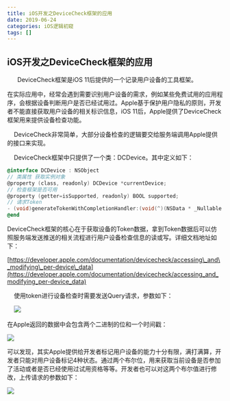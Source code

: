 ```yaml
---
title: iOS开发之DeviceCheck框架的应用
date: 2019-06-24
categories: iOS逻辑初窥
tags: []
---
```

## iOS开发之DeviceCheck框架的应用

      DeviceCheck框架是iOS 11后提供的一个记录用户设备的工具框架。

在实际应用中，经常会遇到需要识别用户设备的需求，例如某些免费试用的应用程序，会根据设备判断用户是否已经试用过。Apple基于保护用户隐私的原则，开发者不能直接获取用户设备的相关标识信息，iOS 11后，Apple提供了DeviceCheck框架用来提供设备检查功能。

    DeviceCheck非常简单，大部分设备检查的逻辑要交给服务端调用Apple提供的接口来实现。

    DeviceCheck框架中只提供了一个类：DCDevice。其中定义如下：

```objectivec
@interface DCDevice : NSObject
// 类属性 获取实例对象
@property (class, readonly) DCDevice *currentDevice;
// 检查框架是否可用
@property (getter=isSupported, readonly) BOOL supported;
// 请求Token
- (void)generateTokenWithCompletionHandler:(void(^)(NSData * _Nullable token, NSError * _Nullable error))completion;
@end
```

DeviceCheck框架的核心在于获取设备的Token数据，拿到Token数据后可以仿照服务端发送推送的相关流程进行用户设备检查信息的读或写。详细文档地址如下：

[https://developer.apple.com/documentation/devicecheck/accessing\_and\_modifying\_per-device\_data](https://developer.apple.com/documentation/devicecheck/accessing_and_modifying_per-device_data)

    使用token进行设备检查时需要发送Query请求，参数如下：

    ![](https://oscimg.oschina.net/oscnet/83369ca91f61f83ab1eb4e79fda6f074e47.jpg)

在Apple返回的数据中会包含两个二进制的位和一个时间戳：

![](https://oscimg.oschina.net/oscnet/e3077e0b3e64c44201a4a05e8b51e9d53d7.jpg)

可以发现，其实Apple提供给开发者标记用户设备的能力十分有限，满打满算，开发者只能对用户设备标记4种状态。通过两个布尔位，用来获取当前设备是否参加了活动或者是否已经使用过试用资格等等。开发者也可以对这两个布尔值进行修改，上传请求的参数如下：

![](https://oscimg.oschina.net/oscnet/a7031da16b218ed79c778d237a916672d70.jpg)
